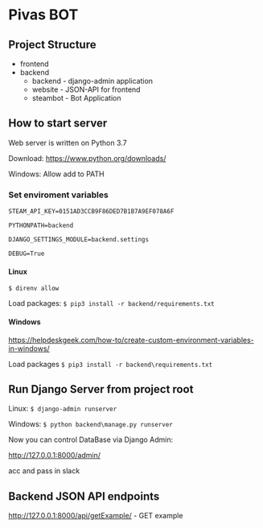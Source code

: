 # Pivas BOT

## Project Structure
- frontend
- backend
	- backend - django-admin application
	- website - JSON-API for frontend
	- steambot - Bot Application

## How to start server
Web server is written on Python 3.7

Download: https://www.python.org/downloads/

Windows: Allow add to PATH

### Set enviroment variables

```
STEAM_API_KEY=0151AD3CCB9F86DED7B1B7A9EF078A6F

PYTHONPATH=backend

DJANGO_SETTINGS_MODULE=backend.settings

DEBUG=True
```
#### Linux
`$ direnv allow`

Load packages: `$ pip3 install -r backend/requirements.txt`

#### Windows
https://helpdeskgeek.com/how-to/create-custom-environment-variables-in-windows/

Load packages `$ pip3 install -r backend\requirements.txt`

## Run Django Server from project root
Linux: `$ django-admin runserver`

Windows: `$ python backend\manage.py runserver`

Now you can control DataBase via Django Admin:

http://127.0.0.1:8000/admin/

acc and pass in slack

## Backend JSON API endpoints
http://127.0.0.1:8000/api/getExample/ - GET example
